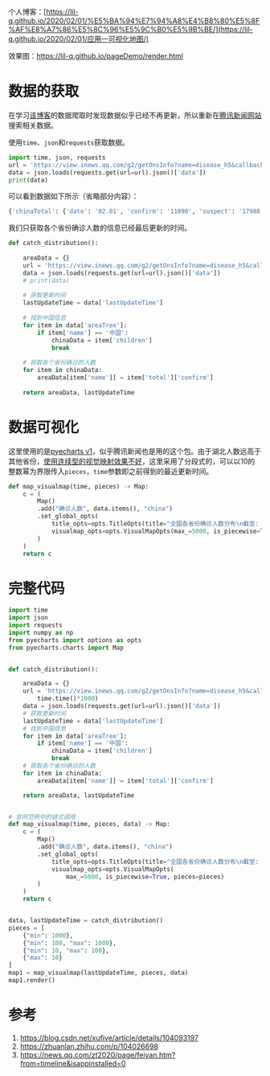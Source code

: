 个人博客：[https://lil-q.github.io/2020/02/01/%E5%BA%94%E7%94%A8%E4%B8%80%E5%8F%AF%E8%A7%86%E5%8C%96%E5%9C%B0%E5%9B%BE/](https://lil-q.github.io/2020/02/01/应用一可视化地图/)

效果图：https://lil-q.github.io/pageDemo/render.html

# 数据的获取

在学习[该博客](https://blog.csdn.net/xufive/article/details/104093197)的数据爬取时发现数据似乎已经不再更新，所以重新在[腾讯新闻网站](https://news.qq.com/zt2020/page/feiyan.htm?from=timeline&isappinstalled=0)搜索相关数据。

使用`time`、`json`和`requests`获取数据。

```python
import time, json, requests
url = 'https://view.inews.qq.com/g2/getOnsInfo?name=disease_h5&callback=&_=%d'%int(time.time()*1000)
data = json.loads(requests.get(url=url).json()['data'])
print(data)
```

可以看到数据如下所示（省略部分内容）：

```python
{'chinaTotal': {'date': '02.01', 'confirm': '11890', 'suspect': '17988', 'dead': '259', 'heal': '269'}, 'lastUpdateTime': '2020-02-01 21:18:01', 'areaTree': [{'name': '中国', 'children': [{'name': '湖北', 'children': [...], 'total': {'confirm': 7153, 'suspect': 0, 'dead': 249, 'heal': 166}, 'today': {'confirm': 1347, 'suspect': -49, 'dead': 49, 'heal': 15}}, {'name': '浙江', 'children': [...], 'total': {'confirm': 599, 'suspect': 0, 'dead': 0, 'heal': 20}, 'today': {'confirm': 62, 'suspect': 0, 'dead': 0, 'heal': 7}}, ... 
```

我们只获取各个省份确诊人数的信息已经最后更新的时间。

```python
def catch_distribution():
    
    areaData = {}
    url = 'https://view.inews.qq.com/g2/getOnsInfo?name=disease_h5&callback=&_=%d'%int(time.time()*1000)
    data = json.loads(requests.get(url=url).json()['data'])
    # print(data)
    
    # 获取更新时间
    lastUpdateTime = data['lastUpdateTime']
    
    # 找到中国信息
    for item in data['areaTree']:
    	if item['name'] == '中国':
    		chinaData = item['children']
    		break
            
    # 获取各个省份确诊的人数
    for item in chinaData:
        areaData[item['name']] = item['total']['confirm']
    
    return areaData, lastUpdateTime
```

# 数据可视化

这里使用的是[pyecharts v1](https://pyecharts.org/#/zh-cn/quickstart)，似乎腾讯新闻也是用的这个包。由于湖北人数远高于其他省份，[使用连续型的视觉映射效果不好](https://zhuanlan.zhihu.com/p/104026698)，这里采用了分段式的，可以以10的整数幂为界限传入`pieces`，`time`参数即之前得到的最近更新时间。

```python
def map_visualmap(time, pieces) -> Map:
    c = (
        Map()
        .add("确诊人数", data.items(), "china")
        .set_global_opts(
            title_opts=opts.TitleOpts(title="全国各省份确诊人数分布\n截至: " + time),
            visualmap_opts=opts.VisualMapOpts(max_=5000, is_piecewise=True, pieces=pieces)
        )
    )
    return c
```

# 完整代码

```python
import time
import json
import requests
import numpy as np
from pyecharts import options as opts
from pyecharts.charts import Map


def catch_distribution():

    areaData = {}
    url = 'https://view.inews.qq.com/g2/getOnsInfo?name=disease_h5&callback=&_=%d' % int(
        time.time()*1000)
    data = json.loads(requests.get(url=url).json()['data'])
    # 获取更新时间
    lastUpdateTime = data['lastUpdateTime']
    # 找到中国信息
    for item in data['areaTree']:
        if item['name'] == '中国':
            chinaData = item['children']
            break
    # 获取各个省份确诊的人数
    for item in chinaData:
        areaData[item['name']] = item['total']['confirm']

    return areaData, lastUpdateTime


# 官网范例中的链式调用
def map_visualmap(time, pieces, data) -> Map:
    c = (
        Map()
        .add("确诊人数", data.items(), "china")
        .set_global_opts(
            title_opts=opts.TitleOpts(title="全国各省份确诊人数分布\n截至: " + time),
            visualmap_opts=opts.VisualMapOpts(
                max_=5000, is_piecewise=True, pieces=pieces)
        )
    )
    return c


data, lastUpdateTime = catch_distribution()
pieces = [
    {"min": 1000},
    {"min": 100, "max": 1000},
    {"min": 10, "max": 100},
    {"max": 10}
]
map1 = map_visualmap(lastUpdateTime, pieces, data)
map1.render()
```







# 参考

1. https://blog.csdn.net/xufive/article/details/104093197
2. https://zhuanlan.zhihu.com/p/104026698
3. https://news.qq.com/zt2020/page/feiyan.htm?from=timeline&isappinstalled=0